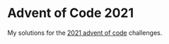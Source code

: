 # Advent of Code 2021

My solutions for the [2021 advent of code](https://adventofcode.com/2021) challenges.
